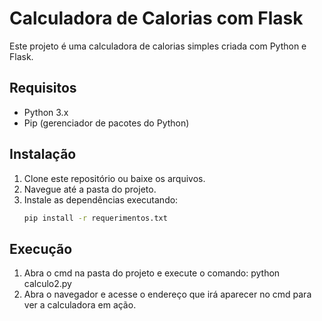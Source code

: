 # Calculadora de Calorias com Flask

Este projeto é uma calculadora de calorias simples criada com Python e Flask.

## Requisitos
- Python 3.x
- Pip (gerenciador de pacotes do Python)

## Instalação
1. Clone este repositório ou baixe os arquivos.
2. Navegue até a pasta do projeto.
3. Instale as dependências executando:
   ```bash
   pip install -r requerimentos.txt

## Execução 
1. Abra o cmd na pasta do projeto e execute o comando:
   python calculo2.py
2. Abra o navegador e acesse o endereço que irá aparecer no cmd para ver a calculadora em ação.
